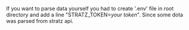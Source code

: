 If you want to parse data yourself you had to create '.env' file in root directory and add a line "STRATZ_TOKEN=*your token*". Since some dota was parsed from stratz api.
